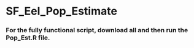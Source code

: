 # SF_Eel_Pop_Estimate

### For the fully functional script, download all and then run the Pop_Est.R file. 




